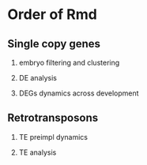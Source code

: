# Order of Rmd

## Single copy genes

1. embryo filtering and clustering

2. DE analysis

3. DEGs dynamics across development

## Retrotransposons

1. TE preimpl dynamics

2. TE analysis


